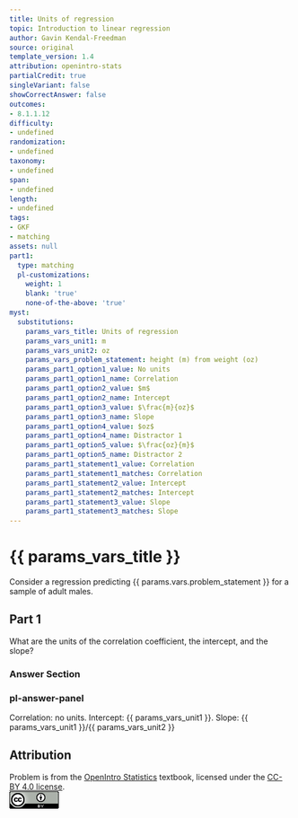 ```yaml
---
title: Units of regression
topic: Introduction to linear regression
author: Gavin Kendal-Freedman
source: original
template_version: 1.4
attribution: openintro-stats
partialCredit: true
singleVariant: false
showCorrectAnswer: false
outcomes:
- 8.1.1.12
difficulty:
- undefined
randomization:
- undefined
taxonomy:
- undefined
span:
- undefined
length:
- undefined
tags:
- GKF
- matching
assets: null
part1:
  type: matching
  pl-customizations:
    weight: 1
    blank: 'true'
    none-of-the-above: 'true'
myst:
  substitutions:
    params_vars_title: Units of regression
    params_vars_unit1: m
    params_vars_unit2: oz
    params_vars_problem_statement: height (m) from weight (oz)
    params_part1_option1_value: No units
    params_part1_option1_name: Correlation
    params_part1_option2_value: $m$
    params_part1_option2_name: Intercept
    params_part1_option3_value: $\frac{m}{oz}$
    params_part1_option3_name: Slope
    params_part1_option4_value: $oz$
    params_part1_option4_name: Distractor 1
    params_part1_option5_value: $\frac{oz}{m}$
    params_part1_option5_name: Distractor 2
    params_part1_statement1_value: Correlation
    params_part1_statement1_matches: Correlation
    params_part1_statement2_value: Intercept
    params_part1_statement2_matches: Intercept
    params_part1_statement3_value: Slope
    params_part1_statement3_matches: Slope
---
```

# {{ params_vars_title }}
Consider a regression predicting {{ params.vars.problem_statement }} for a sample of adult males.

## Part 1

What are the units of the correlation coefficient, the intercept, and the slope?

### Answer Section

### pl-answer-panel

Correlation: no units. Intercept: {{ params_vars_unit1 }}. Slope: {{ params_vars_unit1 }}/{{ params_vars_unit2 }}

## Attribution

Problem is from the [OpenIntro Statistics](https://openintro.org/book/os/) textbook, licensed under the [CC-BY 4.0 license](https://creativecommons.org/licenses/by/4.0/).<br>![Image representing the Creative Commons 4.0 BY license.](https://raw.githubusercontent.com/firasm/bits/master/by.png)